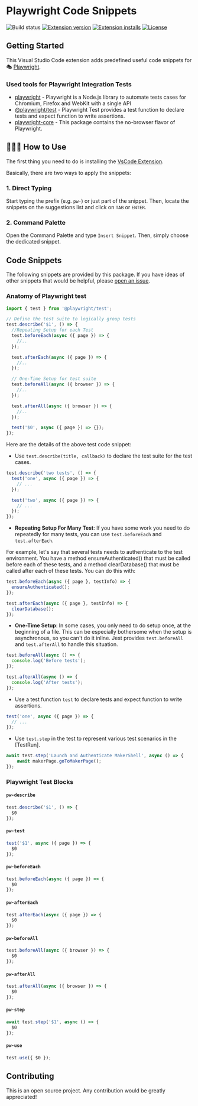 # Playwright Code Snippets

![Build status](https://github.com/deepakkamboj/vscode-playwright-test-snippets/workflows/main/badge.svg?branch=main)
[![Extension version](https://img.shields.io/vscode-marketplace/v/deepakkamboj0121.vscode-playwright-test-snippets.svg)](https://marketplace.visualstudio.com/items?itemName=deepakkamboj0121.vscode-playwright-test-snippets)
[![Extension installs](https://img.shields.io/vscode-marketplace/i/deepakkamboj0121.vscode-playwright-test-snippets.svg)](https://marketplace.visualstudio.com/items?itemName=deepakkamboj0121.vscode-playwright-test-snippets)
[![License](https://img.shields.io/badge/license-MIT-lightgray.svg)](https://github.com/deepakkamboj/vscode-playwright-test-snippets/blob/main/LICENSE)

<!--[![Semantic release](https://img.shields.io/badge/%20%20%F0%9F%93%A6%F0%9F%9A%80-semantic--release-e10079.svg)](https://github.com/semantic-release/semantic-release)-->

## Getting Started
This Visual Studio Code extension adds predefined useful code snippets for 🎭 [Playwright](https://github.com/microsoft/playwright).

### Used tools for Playwright Integration Tests

- [playwright](https://playwright.dev/) - Playwright is a Node.js library to automate tests cases for Chromium, Firefox and WebKit with a single API
- [@playwright/test](https://playwright.dev/docs/api/class-test) - Playwright Test provides a test function to declare tests and expect function to write assertions.
- [playwright-core](https://www.npmjs.com/package/playwright-core) - This package contains the no-browser flavor of Playwright.

## 👨🏻‍🏫 How to Use

The first thing you need to do is installing the [VsCode Extension](https://marketplace.visualstudio.com/items?itemName=deepakkamboj0121.vscode-playwright-test-snippets).

Basically, there are two ways to apply the snippets:

### 1. Direct Typing

Start typing the prefix (e.g. `pw-`) or just part of the snippet. Then, locate the snippets on the suggestions list and click on `TAB` or `ENTER`.

### 2. Command Palette

Open the Command Palette and type `Insert Snippet`. Then, simply choose the dedicated snippet.

## Code Snippets

The following snippets are provided by this package. If you have ideas of other snippets that would be helpful, please [open an issue](https://github.com/deepakkamboj/vscode-playwright-test-snippets/issues/new).

### Anatomy of Playwright test

```ts
import { test } from '@playwright/test';

// Define the test suite to logically group tests
test.describe('$1', () => {
  //Repeating Setup for each Test
  test.beforeEach(async ({ page }) => {
    //..
  });

  test.afterEach(async ({ page }) => {
    //..
  });

  // One-Time Setup for test suite
  test.beforeAll(async ({ browser }) => {
    //..
  });

  test.afterAll(async ({ browser }) => {
    //..
  });

  test('$0', async ({ page }) => {});
});
```

Here are the details of the above test code snippet:

- Use `test.describe(title, callback)` to declare the test suite for the test cases.
```ts
test.describe('two tests', () => {
  test('one', async ({ page }) => {
    // ...
  });

  test('two', async ({ page }) => {
    // ...
  });
});
```

- **Repeating Setup For Many Test**: If you have some work you need to do repeatedly for many tests, you can use `test.beforeEach` and `test.afterEach`.

For example, let's say that several tests needs to authenticate to the test environment. You have a method ensureAuthenticated() that must be called before each of these tests, and a method clearDatabase() that must be called after each of these tests. You can do this with:

```ts
test.beforeEach(async ({ page }, testInfo) => {
  ensureAuthenticated();
});

test.afterEach(async ({ page }, testInfo) => {
  clearDatabase();
});
```

- **One-Time Setup**: In some cases, you only need to do setup once, at the beginning of a file. This can be especially bothersome when the setup is asynchronous, so you can't do it inline. Jest provides `test.beforeAll` and `test.afterAll` to handle this situation.

```ts
test.beforeAll(async () => {
  console.log('Before tests');
});

test.afterAll(async () => {
  console.log('After tests');
});
```

- Use a test function `test` to declare tests and expect function to write assertions.

```ts
test('one', async ({ page }) => {
  // ...
});
```

 - Use `test.step` in the test to represent various test scenarios in the [TestRun].

```ts
await test.step('Launch and Authenticate MakerShell', async () => {
    await makerPage.goToMakerPage();
});
```

### Playwright Test Blocks

#### `pw-describe`

```ts
test.describe('$1', () => {
  $0
});
```

#### `pw-test`

```ts
test('$1', async ({ page }) => {
  $0
});
```

#### `pw-beforeEach`

```ts
test.beforeEach(async ({ page }) => {
  $0
});
```

#### `pw-afterEach`

```ts
test.afterEach(async ({ page }) => {
  $0
});
```

#### `pw-beforeAll`

```ts
test.beforeAll(async ({ browser }) => {
  $0
});
```

#### `pw-afterAll`

```ts
test.afterAll(async ({ browser }) => {
  $0
});
```

#### `pw-step`

```ts
await test.step('$1', async () => {
  $0
});
```

#### `pw-use`

```ts
test.use({ $0 });
```

## Contributing

This is an open source project. Any contribution would be greatly appreciated!